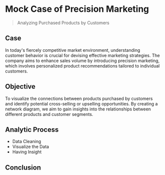 # Mock Case of Precision Marketing
> Analyzing Purchased Products by Customers

## Case
In today's fiercely competitive market environment, understanding customer behavior is crucial for devising effective marketing strategies. The company aims to enhance sales volume by introducing precision marketing, which involves personalized product recommendations tailored to individual customers.

## Objective
To visualize the connections between products purchased by customers and identify potential cross-selling or upselling opportunities. 
By creating a network diagram, we aim to gain insights into the relationships between different products and customer segments.

## Analytic Process
- Data Cleaning
- Visualize the Data
- Having Insight
## Conclusion
